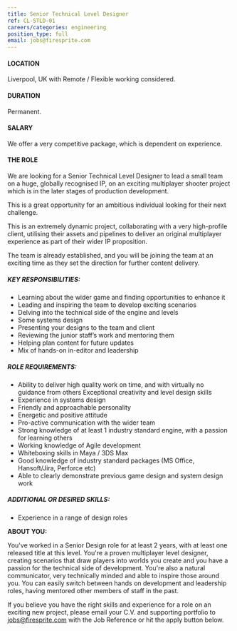```yaml
---
title: Senior Technical Level Designer
ref: CL-STLD-01
careers/categories: engineering
position_type: full
email: jobs@firesprite.com
---
```

#### **LOCATION**

Liverpool, UK with Remote / Flexible working considered.

#### DURATION

Permanent.

#### SALARY

We offer a very competitive package, which is dependent on experience.

#### THE ROLE

We are looking for a Senior Technical Level Designer to lead a small team on a huge, globally recognised IP, on an exciting multiplayer shooter project which is in the later stages of production development.

This is a great opportunity for an ambitious individual looking for their next challenge.

This is an extremely dynamic project, collaborating with a very high-profile client, utilising their assets and pipelines to deliver an original multiplayer experience as part of their wider IP proposition.

The team is already established, and you will be joining the team at an exciting time as they set the direction for further content delivery.

##### **KEY RESPONSIBILITIES:**

* Learning about the wider game and finding opportunities to enhance it
* Leading and inspiring the team to develop exciting scenarios
* Delving into the technical side of the engine and levels
* Some systems design
* Presenting your designs to the team and client
* Reviewing the junior staff’s work and mentoring them
* Helping plan content for future updates
* Mix of hands-on in-editor and leadership

##### **ROLE REQUIREMENTS:**

* Ability to deliver high quality work on time, and with virtually no guidance from others Exceptional creativity and level design skills
* Experience in systems design
* Friendly and approachable personality
* Energetic and positive attitude
* Pro-active communication with the wider team
* Strong knowledge of at least 1 industry standard engine, with a passion for learning others
* Working knowledge of Agile development
* Whiteboxing skills in Maya / 3DS Max
* Good knowledge of industry standard packages (MS Office, Hansoft/Jira, Perforce etc)
* Able to clearly demonstrate previous game design and system design work

##### **ADDITIONAL OR DESIRED SKILLS:**

* Experience in a range of design roles

**ABOUT YOU:**

You've worked in a Senior Design role for at least 2 years, with at least one released title at this level. You're a proven multiplayer level designer, creating scenarios that draw players into worlds you create and you have a passion for the technical side of development. You're also a natural communicator, very technically minded and able to inspire those around you. You can easily switch between hands on development and leadership roles, having mentored other members of staff in the past.

If you believe you have the right skills and experience for a role on an exciting new project, please email your C.V. and supporting portfolio to [jobs@firesprite.com](mailto:jobs@firesprite.com) with the Job Reference or hit the apply button below.